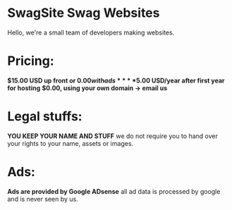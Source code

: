# SwagSite Swag Websites
Hello, we're a small team of developers making websites.

# Pricing:
**$15.00 USD up front or $0.00 with ads**
**$5.00 USD/year after first year for hosting**
**$0.00, using your own domain -> email us**

# Legal stuffs:
**YOU KEEP YOUR NAME AND STUFF** we do not require you to hand
over your rights to your name, assets or images.

# Ads:
**Ads are provided by Google ADsense**
all ad data is processed by google and is never seen
by us.
